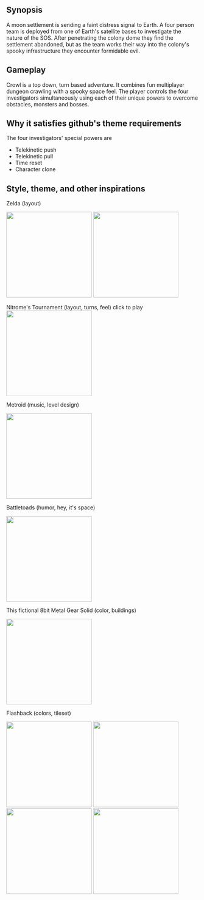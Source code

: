 Synopsis
--------
A moon settlement is sending a faint distress signal to Earth. A four person team is deployed from one of Earth's satellite bases to investigate the nature of the SOS. After penetrating the colony dome they find the settlement abandoned, but as the team works their way into the colony's spooky infrastructure they encounter formidable evil.

Gameplay
--------
Crowl is a top down, turn based adventure. It combines fun multiplayer dungeon crawling with a spooky space feel.
The player controls the four investigators simultaneously using each of their unique powers to overcome obstacles, monsters and bosses. 

Why it satisfies github's theme requirements
--------------------------------------------
The four investigators' special powers are

* Telekinetic push
* Telekinetic pull
* Time reset
* Character clone

Style, theme, and other inspirations
--------------------------------
Zelda (layout)  

<img src="http://www.nerdlets.org/wp-content/uploads/2008/07/zelda.png" width="224" />

<img src="http://boothammer.com/wordpress/wp-content/uploads/2012/06/lttp-image-4.jpg" width="224" />

Nitrome's Tournament (layout, turns, feel) 
click to play 
<a href="http://www.nitrome.com/games/turnament/"><img src="http://i3.ytimg.com/vi/rAOZUV8S0jk/mqdefault.jpg" width="224" /></a>

Metroid (music, level design) 

<img src="http://www.mobygames.com/images/shots/l/312628-metroid-nes-screenshot-the-battle-against-the-mother-brain.png" width="224" />

Battletoads (humor, hey, it's space)  

<img src="http://www.chronicgames.net/images/games/nes/battletoads-screenshot-008.png" width="224" />

This fictional 8bit Metal Gear Solid (color, buildings) 

<img src="http://static02.mediaite.com/geekosystem/uploads/2010/08/mgs4.png" width="224" />

Flashback (colors, tileset)

<img src="http://www.atariage.com/Jaguar/screenshots/s_Flashback_7.jpg" width="224" /> 

<img src="http://www.mobygames.com/images/shots/l/117899-flashback-the-quest-for-identity-snes-screenshot-hmm-how-can.gif" width="224" /> 

<img src="http://www.emuparadise.me/Sega%20Genesis/Snaps/Flashback%20(J).png" width="224" /> 

<img src="http://www.mobygames.com/images/shots/l/363485-flashback-the-quest-for-identity-3do-screenshot-saving-your.png" width="224" /> 

